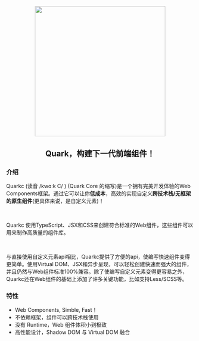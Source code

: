 
<p align="center" style="padding-top: 10%">
  <a href="https://quark-design.hellobike.com/">
    <img width="350" src="https://m.hellobike.com/resource/helloyun/13459/Dc16h_quarkc-dark.png?x-oss-process=image/quality,q_80">
  </a>
</p>
<h2 align="center"> Quark，构建下一代前端组件！ </h2>

### 介绍



<p>Quarkc (读音 /kwɑːk C/ ) (Quark Core 的缩写)是一个拥有完美开发体验的Web Components框架。通过它可以让你<b>低成本</b>，高效的实现自定义<b>跨技术栈/无框架的原生组件</b>(更具体来说，是自定义元素)！</p>
<br />
<p>Quarkc 使用TypeScript、JSX和CSS来创建符合标准的Web组件，这些组件可以用来制作高质量的组件库。</p>
<br />
<p>与直接使用自定义元素api相比，Quarkc提供了方便的api，使编写快速组件变得更简单。使用Virtual DOM、JSX和异步呈现，可以轻松创建快速而强大的组件，并且仍然与Web组件标准100%兼容。除了使编写自定义元素变得更容易之外，Quarkc还在Web组件的基础上添加了许多关键功能，比如支持Less/SCSS等。</p>


### 特性

- Web Components, Simble, Fast！
- 不依赖框架，组件可以跨技术栈使用
- 没有 Runtime，Web 组件体积小到极致
- 高性能设计，Shadow DOM 与 Virtual DOM 融合